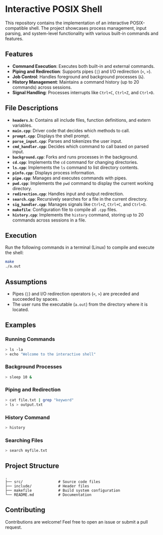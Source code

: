 
# Interactive POSIX Shell

This repository contains the implementation of an interactive POSIX-compatible shell. The project showcases process management, input parsing, and system-level functionality with various built-in commands and features.

## Features

- **Command Execution**: Executes both built-in and external commands.
- **Piping and Redirection**: Supports pipes (`|`) and I/O redirection (`<`, `>`).
- **Job Control**: Handles foreground and background processes (`&`).
- **History Management**: Maintains a command history (up to 20 commands) across sessions.
- **Signal Handling**: Processes interrupts like `Ctrl+C`, `Ctrl+Z`, and `Ctrl+D`.

## File Descriptions

- **`headers.h`**: Contains all include files, function definitions, and extern variables.
- **`main.cpp`**: Driver code that decides which methods to call.
- **`prompt.cpp`**: Displays the shell prompt.
- **`parse_input.cpp`**: Parses and tokenizes the user input.
- **`cmd_handler.cpp`**: Decides which command to call based on parsed input.
- **`background.cpp`**: Forks and runs processes in the background.
- **`cd.cpp`**: Implements the `cd` command for changing directories.
- **`ls.cpp`**: Implements the `ls` command to list directory contents.
- **`pinfo.cpp`**: Displays process information.
- **`pipe.cpp`**: Manages and executes commands with pipes.
- **`pwd.cpp`**: Implements the `pwd` command to display the current working directory.
- **`redirection.cpp`**: Handles input and output redirection.
- **`search.cpp`**: Recursively searches for a file in the current directory.
- **`sig_handler.cpp`**: Manages signals like `Ctrl+Z`, `Ctrl+C`, and `Ctrl+D`.
- **`makefile`**: Configuration file to compile all `.cpp` files.
- **`history.cpp`**: Implements the `history` command, storing up to 20 commands across sessions in a file.

## Execution

Run the following commands in a terminal (Linux) to compile and execute the shell:

```bash
make
./a.out
```

## Assumptions

- Pipes (`|`) and I/O redirection operators (`<`, `>`) are preceded and succeeded by spaces.
- The user runs the executable (`a.out`) from the directory where it is located.

## Examples

### Running Commands
```bash
> ls -la
> echo "Welcome to the interactive shell"
```

### Background Processes
```bash
> sleep 10 &
```

### Piping and Redirection
```bash
> cat file.txt | grep "keyword"
> ls > output.txt
```

### History Command
```bash
> history
```

### Searching Files
```bash
> search myfile.txt
```

## Project Structure

```
.
├── src/                # Source code files
├── include/            # Header files
├── makefile            # Build system configuration
└── README.md           # Documentation
```

## Contributing

Contributions are welcome! Feel free to open an issue or submit a pull request.

